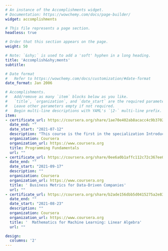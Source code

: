 ```yaml
---
# An instance of the Accomplishments widget.
# Documentation: https://wowchemy.com/docs/page-builder/
widget: accomplishments

# This file represents a page section.
headless: true

# Order that this section appears on the page.
weight: 50

# Note: `&shy;` is used to add a 'soft' hyphen in a long heading.
title: 'Accomplish&shy;ments'
subtitle:

# Date format
#   Refer to https://wowchemy.com/docs/customization/#date-format
date_format: Jan 2006

# Accomplishments.
#   Add/remove as many `item` blocks below as you like.
#   `title`, `organization`, and `date_start` are the required parameters.
#   Leave other parameters empty if not required.
#   Begin multi-line descriptions with YAML's `|2-` multi-line prefix.
item:
- certificate_url: https://coursera.org/share/1ae70e402ab8acacc4c9b370209d7fa4
  date_end: ""
  date_start: "2021-07-12"
  description: "This course is the first in the specialization Introduction to Programming in C"
  organization: Coursera
  organization_url: https://www.coursera.org
  title: Programming Fundamentals
  url: ""
- certificate_url: https://coursera.org/share/0ee6a0b1affc112c72c367ee0614ced7
  date_end: ""
  date_start: "2021-09-17"
  description: ""
  organization: Coursera
  organization_url: https://www.coursera.org
  title: ' Business Metrics for Data-Driven Companies'
  url: ""
- certificate_url: https://coursera.org/share/b2ade156dbb5d0415275a2e83cbbc354
  date_end: ""
  date_start: "2021-08-23"
  description: ""
  organization: Coursera
  organization_url: https://www.coursera.org
  title: '  Mathematics for Machine Learning: Linear Algebra'
  url: ""

design:
  columns: '2' 
---
```

